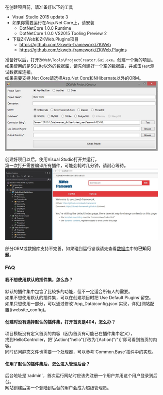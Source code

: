 在创建项目前，请准备好以下的工具

- Visual Studio 2015 update 3
- 如果你需要运行在Asp.Net Core上，请安装
	- DotNetCore 1.0.0 Runtime
	- DotNetCore 1.0.0 VS2015 Tooling Preview 2
- 下载ZKWeb和ZKWeb.Plugins项目
	- https://github.com/zkweb-framework/ZKWeb
	- https://github.com/zkweb-framework/ZKWeb.Plugins

准备好以后，打开`ZKWeb\Tools\ProjectCreator.Gui.exe`，创建一个新的项目。<br/>
如果使用的是SQLite以外的数据库，请先创建好一个空的数据库，并点击`Test`测试数据库连接。<br/>
如果需要支持.Net Core请选择Asp.Net Core和NHibernate以外的ORM。<br/>
![项目创建器](../img/project_creator.jpg)

创建好项目以后，使用Visual Studio打开并运行。<br/>
第一次打开需要编译所有插件，可能会耗时几分钟，请耐心等待。<br/>
![首次运行](../img/first_running.jpg)

部分ORM或数据库支持不完善，如果碰到运行错误请先查看[数据库](database)中的**已知问题**。

### FAQ

<h4>我不想使用默认的插件集，怎么办？</h4>
默认的插件集中包含了比较多的功能，但不一定适合所有人的需要。<br/>
如果不想使用默认的插件集，可以在创建项目时把`Use Default Plugins`留空。<br/>
如果只想使用一部分，可以通过修改`App_Data\config.json`实现，详见[网站配置](website_config)。

<h4>创建时没有选择默认的插件集，打开首页是404，怎么办？</h4>
项目模板没有定义首页的内容（因为首页有可能已在插件集中定义），<br/>
找到HelloController，把`[Action("hello")]`改为`[Action("/")]`即可看到首页的内容。<br/>
同时访问静态文件也需要一个处理器，可以参考`Common.Base`插件中的实现。

<h4>使用了默认的插件集后，怎么进入管理后台？</h4>
后台地址是`/admin`，首次运行网站时应该先注册一个用户并用这个用户登录到后台。<br/>
网站创建后第一个登陆到后台的用户会成为超级管理员。
